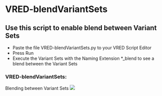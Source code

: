 # VRED-blendVariantSets
## Use this script to enable blend between Variant Sets

- Paste the file VRED-blendVariantSets.py to your VRED Script Editor
- Press Run
- Execute the Variant Sets with the Naming Extension *_blend to see a blend between the Variant Sets

### VRED-blendVariantSets:
Blending between Variant Sets
![](VRED-blendVariantSets.gif)
